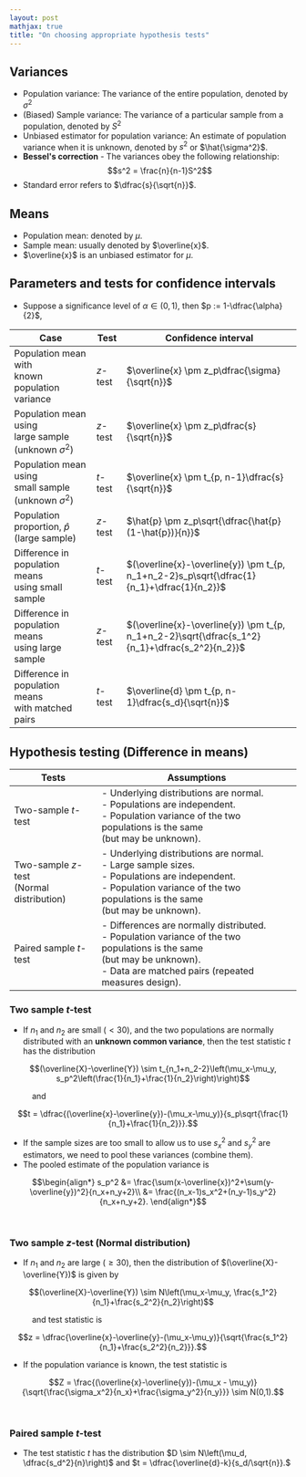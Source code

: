 ```yaml
---
layout: post
mathjax: true
title: "On choosing appropriate hypothesis tests"
---
```


## Variances
- Population variance: The variance of the entire population, denoted by $\sigma^2$
- (Biased) Sample variance: The variance of a particular sample from a population, denoted by $S^2$
- Unbiased estimator for population variance: An estimate of population variance when it is unknown, denoted by $s^2$ or $\hat{\sigma^2}$.
- **Bessel's correction** - The variances obey the following relationship: $$s^2 = \frac{n}{n-1}S^2$$
- Standard error refers to $\dfrac{s}{\sqrt{n}}$.

## Means
- Population mean: denoted by $\mu$.
- Sample mean: usually denoted by $\overline{x}$.
- $\overline{x}$ is an unbiased estimator for $\mu$.

## Parameters and tests for confidence intervals
- Suppose a significance level of $\alpha \in (0,1)$, then $p := 1-\dfrac{\alpha}{2}$,

| Case | Test | Confidence interval |
| ---- | ---- | ---- |
| Population mean with <br> known population variance | $z$-test | $\overline{x} \pm z_p\dfrac{\sigma}{\sqrt{n}}$ |
| Population mean using <br> large sample (unknown $\sigma^2$) | $z$-test | $\overline{x} \pm z_p\dfrac{s}{\sqrt{n}}$ |
| Population mean using <br> small sample (unknown $\sigma^2$) | $t$-test | $\overline{x} \pm t_{p, n-1}\dfrac{s}{\sqrt{n}}$ |
| Population proportion, $\hat{p}$ (large sample) | $z$-test | $\hat{p} \pm z_p\sqrt{\dfrac{\hat{p}(1-\hat{p})}{n}}$ |
| Difference in population means <br> using small sample | $t$-test | $(\overline{x}-\overline{y}) \pm t_{p, n_1+n_2-2}s_p\sqrt{\dfrac{1}{n_1}+\dfrac{1}{n_2}}$ |
| Difference in population means <br> using large sample | $z$-test | $(\overline{x}-\overline{y}) \pm t_{p, n_1+n_2-2}\sqrt{\dfrac{s_1^2}{n_1}+\dfrac{s_2^2}{n_2}}$ |
| Difference in population means <br> with matched pairs | $t$-test | $\overline{d} \pm t_{p, n-1}\dfrac{s_d}{\sqrt{n}}$ |

## Hypothesis testing (Difference in means)
| Tests | Assumptions |
| --- | --- |
| Two-sample $t$-test | - Underlying distributions are normal.<br>- Populations are independent.<br>- Population variance of the two populations is the same <br> (but may be unknown). |
| Two-sample $z$-test <br> (Normal distribution) | - Underlying distributions are normal.<br>- Large sample sizes.<br>- Populations are independent.<br>- Population variance of the two populations is the same <br> (but may be unknown). |
| Paired sample $t$-test | - Differences are normally distributed.<br>- Population variance of the two populations is the same <br> (but may be unknown).<br>- Data are matched pairs (repeated measures design). |

### Two sample $t$-test

- If $n_1$ and $n_2$ are small ($<30$), and the two populations are normally distributed with an **unknown common variance**, then the test statistic $t$ has the distribution

$$(\overline{X}-\overline{Y}) \sim t_{n_1+n_2-2}\left(\mu_x-\mu_y, s_p^2\left(\frac{1}{n_1}+\frac{1}{n_2}\right)\right)$$

&nbsp; &nbsp; &nbsp; &nbsp; &nbsp; and 

$$t = \dfrac{(\overline{x}-\overline{y})-(\mu_x-\mu_y)}{s_p\sqrt{\frac{1}{n_1}+\frac{1}{n_2}}}.$$

- If the sample sizes are too small to allow us to use $s_x^2$ and $s_y^2$ are estimators, we need to pool these variances (combine them).
- The pooled estimate of the population variance is <br>

$$\begin{align*}
s_p^2 &= \frac{\sum(x-\overline{x})^2+\sum(y-\overline{y})^2}{n_x+n_y+2}\\ 
&= \frac{(n_x-1)s_x^2+(n_y-1)s_y^2}{n_x+n_y+2}.
\end{align*}$$

<br>

### Two sample $z$-test (Normal distribution)

- If $n_1$ and $n_2$ are large ($\ge 30$), then the distribution of $(\overline{X}-\overline{Y})$ is given by

$$(\overline{X}-\overline{Y}) \sim N\left(\mu_x-\mu_y, \frac{s_1^2}{n_1}+\frac{s_2^2}{n_2}\right)$$

&nbsp; &nbsp; &nbsp; &nbsp; &nbsp; and test statistic is

$$z = \dfrac{\overline{x}-\overline{y}-(\mu_x-\mu_y)}{\sqrt{\frac{s_1^2}{n_1}+\frac{s_2^2}{n_2}}}.$$

- If the population variance is known, the test statistic is

$$Z = \frac{(\overline{x}-\overline{y})-(\mu_x - \mu_y)}{\sqrt{\frac{\sigma_x^2}{n_x}+\frac{\sigma_y^2}{n_y}}} \sim N(0,1).$$

<br>

### Paired sample $t$-test
- The test statistic $t$ has the distribution $D \sim N\left(\mu_d, \dfrac{s_d^2}{n}\right)$ and $t = \dfrac{\overline{d}-k}{s_d/\sqrt{n}}.$



